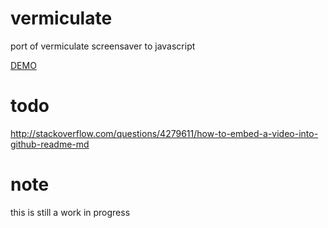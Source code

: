 # vermiculate
port of vermiculate screensaver to javascript

[DEMO](https://crosshj.com/vermiculate/)

# todo
http://stackoverflow.com/questions/4279611/how-to-embed-a-video-into-github-readme-md

# note
this is still a work in progress
